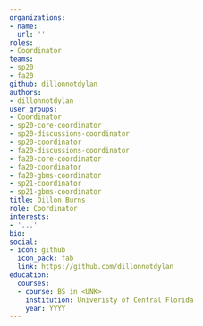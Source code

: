 ```yaml
---
organizations:
- name:
  url: ''
roles:
- Coordinator
teams:
- sp20
- fa20
github: dillonnotdylan
authors:
- dillonnotdylan
user_groups:
- Coordinator
- sp20-core-coordinator
- sp20-discussions-coordinator
- sp20-coordinator
- fa20-discussions-coordinator
- fa20-core-coordinator
- fa20-coordinator
- fa20-gbms-coordinator
- sp21-coordinator
- sp21-gbms-coordinator
title: Dillon Burns
role: Coordinator
interests:
- '...'
bio:
social:
- icon: github
  icon_pack: fab
  link: https://github.com/dillonnotdylan
education:
  courses:
  - course: BS in <UNK>
    institution: Univeristy of Central Florida
    year: YYYY
---
```

